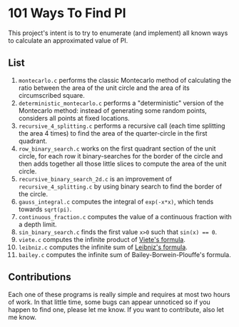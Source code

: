 # 101 Ways To Find PI
This project's intent is to try to enumerate (and implement) all known ways to calculate an approximated value of PI.

## List
1. `montecarlo.c` performs the classic Montecarlo method of calculating the ratio between the area of the unit circle and the area of its circumscribed square.
2. `deterministic_montecarlo.c` performs a "deterministic" version of the Montecarlo method: instead of generating some random points, considers all points at fixed locations.
3. `recursive_4_splitting.c` performs a recursive call (each time splitting the area 4 times) to find the area of the quarter-circle in the first quadrant.
4. `row_binary_search.c` works on the first quadrant section of the unit circle, for each row it binary-searches for the border of the circle and then adds together all those little slices to compute the area of the unit circle.
5. `recursive_binary_search_2d.c` is an improvement of `recursive_4_splitting.c` by using binary search to find the border of the circle.
6. `gauss_integral.c` computes the integral of `exp(-x*x)`, which tends towards `sqrt(pi)`.
7. `continuous_fraction.c` computes the value of a continuous fraction with a depth limit.
8. `sin_binary_search.c` finds the first value `x>0` such that `sin(x) == 0`.
9. `viete.c` computes the infinite product of [Viete's formula](https://it.wikipedia.org/wiki/Formula_di_Vi%C3%A8te).
10. `leibniz.c` computes the infinite sum of [Leibniz's formula](https://it.wikipedia.org/wiki/Formula_di_Leibniz_per_pi).
11. `bailey.c` computes the infinite sum of Bailey-Borwein-Plouffe's formula.

## Contributions
Each one of these programs is really simple and requires at most two hours of work. In that little time, some bugs can appear unnoticed so if you happen to find one, please let me know. If you want to contribute, also let me know.
